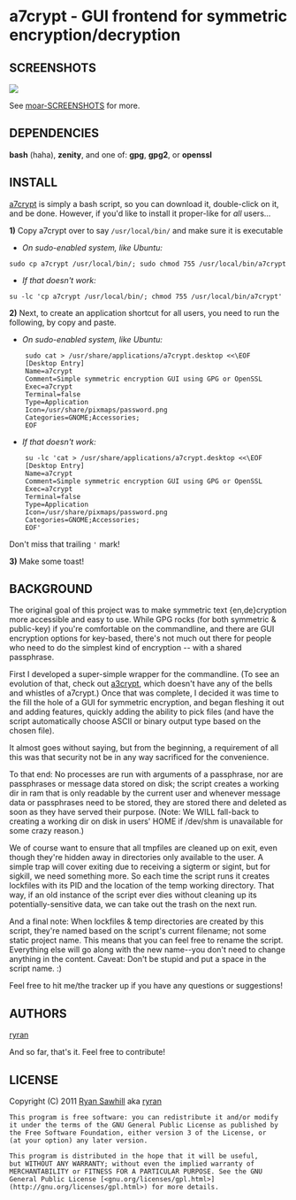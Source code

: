 a7crypt - GUI frontend for symmetric encryption/decryption
==========================================================


SCREENSHOTS
-----------
![](http://b19.org/linux/a7crypt/menu.png)

See [moar-SCREENSHOTS](/ryran/a7crypt/blob/master/moar-SCREENSHOTS.md) for more.



DEPENDENCIES
------------
**bash** (haha), **zenity**, and one of: **gpg**, **gpg2**, or **openssl**


INSTALL
-------

[a7crypt](/ryran/a7crypt/blob/master/a7crypt) is simply a bash script, so you can download it, double-click on it, and be done. However, if you'd like to install it proper-like for *all* users...
                                                                                                                                                                                                                                          
**1)** Copy a7crypt over to say `/usr/local/bin/` and make sure it is executable

- *On sudo-enabled system, like Ubuntu:*

```sudo cp a7crypt /usr/local/bin/; sudo chmod 755 /usr/local/bin/a7crypt```

- *If that doesn't work:*

```su -lc 'cp a7crypt /usr/local/bin/; chmod 755 /usr/local/bin/a7crypt'```

**2)** Next, to create an application shortcut for all users, you need to run the following, by copy and paste.

- *On sudo-enabled system, like Ubuntu:*

```
    sudo cat > /usr/share/applications/a7crypt.desktop <<\EOF
    [Desktop Entry]
    Name=a7crypt
    Comment=Simple symmetric encryption GUI using GPG or OpenSSL
    Exec=a7crypt
    Terminal=false
    Type=Application
    Icon=/usr/share/pixmaps/password.png
    Categories=GNOME;Accessories;
    EOF
```

- *If that doesn't work:*

```
    su -lc 'cat > /usr/share/applications/a7crypt.desktop <<\EOF
    [Desktop Entry]
    Name=a7crypt
    Comment=Simple symmetric encryption GUI using GPG or OpenSSL
    Exec=a7crypt
    Terminal=false
    Type=Application
    Icon=/usr/share/pixmaps/password.png
    Categories=GNOME;Accessories;
    EOF'
```
Don't miss that trailing `'` mark!

**3)** Make some toast!


BACKGROUND
----------

The original goal of this project was to make symmetric text {en,de}cryption more accessible and easy to use. While GPG rocks (for both symmetric & public-key) if you're comfortable on the commandline, and there are GUI encryption options for key-based, there's not much out there for people who need to do the simplest kind of encryption -- with a shared passphrase.

First I developed a super-simple wrapper for the commandline. (To see an evolution of that, check out [a3crypt](/ryran/a7crypt/blob/master/a3crypt-noX), which doesn't have any of the bells and whistles of a7crypt.) Once that was complete, I decided it was time to the fill the hole of a GUI for symmetric encryption, and began fleshing it out and adding features, quickly adding the ability to pick files (and have the script automatically choose ASCII or binary output type based on the chosen file).

It almost goes without saying, but from the beginning, a requirement of all this was that security not be in any way sacrificed for the convenience.

To that end: No processes are run with arguments of a passphrase, nor are passphrases or message data stored on disk; the script creates a working dir in ram that is only readable by the current user and whenever message data or passphrases need to be stored, they are stored there and deleted as soon as they have served their purpose. (Note: We WILL fall-back to creating a working dir on disk in users' HOME if /dev/shm is unavailable for some crazy reason.)

We of course want to ensure that all tmpfiles are cleaned up on exit, even though they're hidden away in directories only available to the user. A simple trap will cover exiting due to receiving a sigterm or sigint, but for sigkill, we need something more. So each time the script runs it creates lockfiles with its PID and the location of the temp working directory. That way, if an old instance of the script ever dies without cleaning up its potentially-sensitive data, we can take out the trash on the next run.

And a final note: When lockfiles & temp directories are created by this script, they're named based on the script's current filename; not some static project name. This means that you can feel free to rename the script. Everything else will go along with the new name--you don't need to change anything in the content. Caveat: Don't be stupid and put a space in the script name. :)

Feel free to hit me/the tracker up if you have any questions or suggestions!


AUTHORS
-------

[ryran](https://github.com/ryran)

And so far, that's it. Feel free to contribute!


LICENSE
-------

Copyright (C) 2011 [Ryan Sawhill](http://b19.org) aka [ryran](https://github.com/ryran)

    This program is free software: you can redistribute it and/or modify
    it under the terms of the GNU General Public License as published by
    the Free Software Foundation, either version 3 of the License, or
    (at your option) any later version.

    This program is distributed in the hope that it will be useful,
    but WITHOUT ANY WARRANTY; without even the implied warranty of
    MERCHANTABILITY or FITNESS FOR A PARTICULAR PURPOSE. See the GNU
    General Public License [<gnu.org/licenses/gpl.html>](http://gnu.org/licenses/gpl.html>) for more details.

